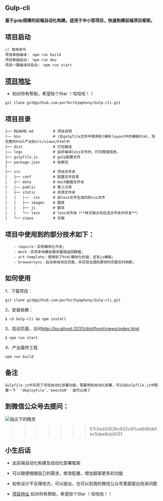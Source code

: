 ## Gulp-cli
**基于gulp搭建的前端自动化构建。适用于中小型项目，快速构建前端项目框架。**

## 项目启动
```
// 常用命令
项目单独编译： npm run build
项目单独启动： npm run dev
项目一键编译并启动： npm run start
```
## [项目地址](https://github.com/perfectSymphony/Gulp-cli)
* 如对你有帮助，希望给个Star ！哈哈哈！！
```
git clone git@github.com:perfectSymphony/Gulp-cli.git
```

## 项目目录
```
├── README.md         # 项目说明
|—— bin               # (在gulpfile文件中使用到)解析layout中的模板html，将完整的html产出到src/views/html中
├── dist              # 打包路径
|—— logs              # 监听编译less文件时，打印报错信息， 
├── gulpfile.js       # gulp配置文件
├── package.json      # 依赖包
|
├── src               # 项目文件夹
│   ├── conf          # 配置文件目录
│   ├── data          # mock数据文件夹
|   |—— public        # 第三方库
│   ├── static        # 资源文件夹
|   |   |——  css      # 由less文件生成的的css文件
│   │   ├── images    # 图库
│   │   ├── js        # 脚本
│   │   └── less      # less文件夹（**样式相关的在该文件夹中开发**）
│   └── views         # 页面
```

## 项目中使用到的部分技术如下：
```
	- require：实现模块化开发;
	- mock：实现本地模拟服务器端返回数据;
	- art-template：使用到了html模块化封装，还有js模板;
	- browsersync：启动本地浏览页面，并实现当源码更改时页面实时刷新;
```

## 如何使用
1、下载项目：
```
git clone git@github.com:perfectSymphony/Gulp-cli.git

```
2、安装依赖：
```
$ cd Gulp-cli && npm install
```
3、启动页面，访问<http://localhost:3333/dist/front/views/index.html>
```
$ npm run start
```
4、产出最终工程
```
npm run build
```

## 备注

```
Gulpfile.js中实现了项目自动化部署功能。需要用到自动化部署，可以在Gulpfile.js中配置一下` 'deployFile','execSSH' `就可以用了

``` 

## 到微信公众号去提问：
![指尖下的精灵](https://raw.githubusercontent.com/perfectSymphony/Gulp-cli/b08538bc938d56aa729085bf5305afc425bf8d9c/Wechat/0.jpg)
>>>>>>> 57c5ed2d52bc632cd7cadb9bdbfec5dee8cb0031

## 小生后话
* 此前端自动化构建及自动化部署框架

* 可以随便根据自己的需求，修改配置，增加框架更多的功能

* 如有设计不合理地方，可以提出，也可以到我的微信公众号里面提出改进问题

* [项目地址](https://github.com/perfectSymphony/Gulp-cli) 如对你有帮助，希望给个Star ！哈哈哈！！

